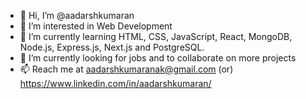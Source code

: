 - 👋 Hi, I’m @aadarshkumaran
- 👀 I’m interested in Web Development
- 🌱 I’m currently learning HTML, CSS, JavaScript, React, MongoDB, Node.js, Express.js, Next.js and PostgreSQL.
- 💞️ I’m currently looking for jobs and to collaborate on more projects
- 📫 Reach me at aadarshkumaranak@gmail.com (or) https://www.linkedin.com/in/aadarshkumaran/

<!---
aadarshkumaran/aadarshkumaran is a ✨ special ✨ repository because its `README.md` (this file) appears on your GitHub profile.
You can click the Preview link to take a look at your changes.
--->
